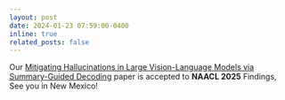```yaml
---
layout: post
date: 2024-01-23 07:59:00-0400
inline: true
related_posts: false
---
```


Our [Mitigating Hallucinations in Large Vision-Language Models via Summary-Guided Decoding](https://arxiv.org/abs/2410.13321) paper is accepted to **NAACL 2025** Findings, See you in New Mexico!
